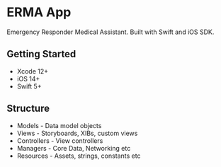 # ERMA App

Emergency Responder Medical Assistant. Built with Swift and iOS SDK.

## Getting Started

- Xcode 12+
- iOS 14+
- Swift 5+

## Structure

- Models - Data model objects 
- Views - Storyboards, XIBs, custom views
- Controllers - View controllers
- Managers - Core Data, Networking etc
- Resources - Assets, strings, constants etc
